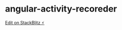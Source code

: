 # angular-activity-recoreder

[Edit on StackBlitz ⚡️](https://stackblitz.com/edit/angular-activity-recoreder)